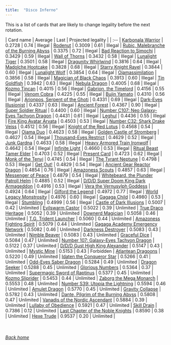 ```yaml
---
title:  "Disco Inferno"
---
```


This is a list of cards that are likely to change legality before the next rotation.

| Card name | Average | Last | Projected legality |
| :-- |
[Karbonala Warrior](https://db.ygoprodeck.com/card/?search=Karbonala%20Warrior) | 0.2728 | 0.74 | Illegal |
[Rodenut](https://db.ygoprodeck.com/card/?search=Rodenut) | 0.3009 | 0.61 | Illegal |
[Rubic, Malebranche of the Burning Abyss](https://db.ygoprodeck.com/card/?search=Rubic,%20Malebranche%20of%20the%20Burning%20Abyss) | 0.3375 | 0.72 | Illegal |
[Bad Reaction to Simochi](https://db.ygoprodeck.com/card/?search=Bad%20Reaction%20to%20Simochi) | 0.3429 | 0.59 | Illegal |
[Wall of Thorns](https://db.ygoprodeck.com/card/?search=Wall%20of%20Thorns) | 0.3432 | 0.58 | Illegal |
[Lunalight Tiger](https://db.ygoprodeck.com/card/?search=Lunalight%20Tiger) | 0.3501 | 0.58 | Illegal |
[Dragunity Whirlwind](https://db.ygoprodeck.com/card/?search=Dragunity%20Whirlwind) | 0.3816 | 0.64 | Illegal |
[Madolche Hootcake](https://db.ygoprodeck.com/card/?search=Madolche%20Hootcake) | 0.3828 | 0.68 | Illegal |
[Starry Knight Rayel](https://db.ygoprodeck.com/card/?search=Starry%20Knight%20Rayel) | 0.3844 | 0.60 | Illegal |
[Lunalight Wolf](https://db.ygoprodeck.com/card/?search=Lunalight%20Wolf) | 0.3854 | 0.64 | Illegal |
[Ojamassimilation](https://db.ygoprodeck.com/card/?search=Ojamassimilation) | 0.3856 | 0.58 | Illegal |
[Magician of Black Chaos](https://db.ygoprodeck.com/card/?search=Magician%20of%20Black%20Chaos) | 0.3913 | 0.60 | Illegal |
[Tin Goldfish](https://db.ygoprodeck.com/card/?search=Tin%20Goldfish) | 0.3942 | 0.63 | Illegal |
[Nebula Dragon](https://db.ygoprodeck.com/card/?search=Nebula%20Dragon) | 0.4005 | 0.68 | Illegal |
[Kozmo Tincan](https://db.ygoprodeck.com/card/?search=Kozmo%20Tincan) | 0.4015 | 0.56 | Illegal |
[Gabrion, the Timelord](https://db.ygoprodeck.com/card/?search=Gabrion,%20the%20Timelord) | 0.4156 | 0.55 | Illegal |
[Venom Cobra](https://db.ygoprodeck.com/card/?search=Venom%20Cobra) | 0.4225 | 0.55 | Illegal |
[Bujin Yamato](https://db.ygoprodeck.com/card/?search=Bujin%20Yamato) | 0.4310 | 0.56 | Illegal |
[Arionpos, Serpent of the Ghoti](https://db.ygoprodeck.com/card/?search=Arionpos,%20Serpent%20of%20the%20Ghoti) | 0.4331 | 0.69 | Illegal |
[Dark-Eyes Illusionist](https://db.ygoprodeck.com/card/?search=Dark-Eyes%20Illusionist) | 0.4337 | 0.63 | Illegal |
[Ancient Forest](https://db.ygoprodeck.com/card/?search=Ancient%20Forest) | 0.4367 | 0.90 | Illegal |
[Super Soldier Ritual](https://db.ygoprodeck.com/card/?search=Super%20Soldier%20Ritual) | 0.4400 | 0.60 | Illegal |
[Number C107: Neo Galaxy-Eyes Tachyon Dragon](https://db.ygoprodeck.com/card/?search=Number%20C107:%20Neo%20Galaxy-Eyes%20Tachyon%20Dragon) | 0.4431 | 0.61 | Illegal |
[Leghul](https://db.ygoprodeck.com/card/?search=Leghul) | 0.4436 | 0.55 | Illegal |
[Fire King Avatar Arvata](https://db.ygoprodeck.com/card/?search=Fire%20King%20Avatar%20Arvata) | 0.4503 | 0.53 | Illegal |
[Number C32: Shark Drake Veiss](https://db.ygoprodeck.com/card/?search=Number%20C32:%20Shark%20Drake%20Veiss) | 0.4512 | 0.56 | Illegal |
[Knight of the Red Lotus](https://db.ygoprodeck.com/card/?search=Knight%20of%20the%20Red%20Lotus) | 0.4568 | 0.54 | Illegal |
[Ojama Duo](https://db.ygoprodeck.com/card/?search=Ojama%20Duo) | 0.4623 | 0.58 | Illegal |
[Golden Castle of Stromberg](https://db.ygoprodeck.com/card/?search=Golden%20Castle%20of%20Stromberg) | 0.4627 | 0.54 | Illegal |
[Thousand-Eyes Restrict](https://db.ygoprodeck.com/card/?search=Thousand-Eyes%20Restrict) | 0.4629 | 0.52 | Illegal |
[Junk Gardna](https://db.ygoprodeck.com/card/?search=Junk%20Gardna) | 0.4633 | 0.58 | Illegal |
[Heavy Armored Train Ironwolf](https://db.ygoprodeck.com/card/?search=Heavy%20Armored%20Train%20Ironwolf) | 0.4642 | 0.54 | Illegal |
[Infinite Light](https://db.ygoprodeck.com/card/?search=Infinite%20Light) | 0.4660 | 0.53 | Illegal |
[Ritual Beast Tamer Elder](https://db.ygoprodeck.com/card/?search=Ritual%20Beast%20Tamer%20Elder) | 0.4703 | 0.52 | Illegal |
[Present Card](https://db.ygoprodeck.com/card/?search=Present%20Card) | 0.4723 | 0.62 | Illegal |
[Monk of the Tenyi](https://db.ygoprodeck.com/card/?search=Monk%20of%20the%20Tenyi) | 0.4745 | 0.54 | Illegal |
[The Tyrant Neptune](https://db.ygoprodeck.com/card/?search=The%20Tyrant%20Neptune) | 0.4798 | 0.53 | Illegal |
[Get Out!](https://db.ygoprodeck.com/card/?search=Get%20Out!) | 0.4829 | 0.54 | Illegal |
[Ancient Gear Reactor Dragon](https://db.ygoprodeck.com/card/?search=Ancient%20Gear%20Reactor%20Dragon) | 0.4854 | 0.76 | Illegal |
[Amazoness Scouts](https://db.ygoprodeck.com/card/?search=Amazoness%20Scouts) | 0.4857 | 0.63 | Illegal |
[Messenger of Peace](https://db.ygoprodeck.com/card/?search=Messenger%20of%20Peace) | 0.4879 | 0.54 | Illegal |
[Whitebeard, the Plunder Patroll Helm](https://db.ygoprodeck.com/card/?search=Whitebeard,%20the%20Plunder%20Patroll%20Helm) | 0.4885 | 0.52 | Illegal |
[D/D/D Super Doom King Dark Armageddon](https://db.ygoprodeck.com/card/?search=D/D/D%20Super%20Doom%20King%20Dark%20Armageddon) | 0.4916 | 0.53 | Illegal |
[Vera the Vernusylph Goddess](https://db.ygoprodeck.com/card/?search=Vera%20the%20Vernusylph%20Goddess) | 0.4924 | 0.64 | Illegal |
[Gilford the Legend](https://db.ygoprodeck.com/card/?search=Gilford%20the%20Legend) | 0.4972 | 0.77 | Illegal |
[World Legacy Monstrosity](https://db.ygoprodeck.com/card/?search=World%20Legacy%20Monstrosity) | 0.4976 | 0.60 | Illegal |
[Gagaga Child](https://db.ygoprodeck.com/card/?search=Gagaga%20Child) | 0.4980 | 0.53 | Illegal |
[Stumbling](https://db.ygoprodeck.com/card/?search=Stumbling) | 0.4999 | 0.56 | Illegal |
[Castle of Dark Illusions](https://db.ygoprodeck.com/card/?search=Castle%20of%20Dark%20Illusions) | 0.5007 | 0.42 | Unlimited |
[Evilswarm Castor](https://db.ygoprodeck.com/card/?search=Evilswarm%20Castor) | 0.5022 | 0.39 | Unlimited |
[True Draco Heritage](https://db.ygoprodeck.com/card/?search=True%20Draco%20Heritage) | 0.5052 | 0.39 | Unlimited |
[Downerd Magician](https://db.ygoprodeck.com/card/?search=Downerd%20Magician) | 0.5058 | 0.46 | Unlimited |
[T.G. Trident Launcher](https://db.ygoprodeck.com/card/?search=T.G.%20Trident%20Launcher) | 0.5060 | 0.44 | Unlimited |
[Amazoness Fighting Spirit](https://db.ygoprodeck.com/card/?search=Amazoness%20Fighting%20Spirit) | 0.5079 | 0.44 | Unlimited |
[Gagaga Academy Emergency Network](https://db.ygoprodeck.com/card/?search=Gagaga%20Academy%20Emergency%20Network) | 0.5082 | 0.46 | Unlimited |
[Darkness Destroyer](https://db.ygoprodeck.com/card/?search=Darkness%20Destroyer) | 0.5083 | 0.43 | Unlimited |
[Nimble Beaver](https://db.ygoprodeck.com/card/?search=Nimble%20Beaver) | 0.5083 | 0.43 | Unlimited |
[Graceful Dice](https://db.ygoprodeck.com/card/?search=Graceful%20Dice) | 0.5084 | 0.47 | Unlimited |
[Number 107: Galaxy-Eyes Tachyon Dragon](https://db.ygoprodeck.com/card/?search=Number%20107:%20Galaxy-Eyes%20Tachyon%20Dragon) | 0.5122 | 0.37 | Unlimited |
[D/D/D Gust High King Alexander](https://db.ygoprodeck.com/card/?search=D/D/D%20Gust%20High%20King%20Alexander) | 0.5147 | 0.43 | Unlimited |
[Mystic Mine](https://db.ygoprodeck.com/card/?search=Mystic%20Mine) | 0.5153 | 0.43 | Forbidden |
[Atlantean Dragoons](https://db.ygoprodeck.com/card/?search=Atlantean%20Dragoons) | 0.5220 | 0.49 | Unlimited |
[Idaten the Conqueror Star](https://db.ygoprodeck.com/card/?search=Idaten%20the%20Conqueror%20Star) | 0.5266 | 0.41 | Unlimited |
[Odd-Eyes Saber Dragon](https://db.ygoprodeck.com/card/?search=Odd-Eyes%20Saber%20Dragon) | 0.5284 | 0.49 | Unlimited |
[Dragon Seeker](https://db.ygoprodeck.com/card/?search=Dragon%20Seeker) | 0.5288 | 0.45 | Unlimited |
[Glorious Numbers](https://db.ygoprodeck.com/card/?search=Glorious%20Numbers) | 0.5364 | 0.37 | Unlimited |
[Supermagic Sword of Raptinus](https://db.ygoprodeck.com/card/?search=Supermagic%20Sword%20of%20Raptinus) | 0.5377 | 0.45 | Unlimited |
[Kozmo Sliprider](https://db.ygoprodeck.com/card/?search=Kozmo%20Sliprider) | 0.5453 | 0.44 | Unlimited |
[Zaborg the Mega Monarch](https://db.ygoprodeck.com/card/?search=Zaborg%20the%20Mega%20Monarch) | 0.5553 | 0.48 | Unlimited |
[Number S39: Utopia the Lightning](https://db.ygoprodeck.com/card/?search=Number%20S39:%20Utopia%20the%20Lightning) | 0.5594 | 0.46 | Unlimited |
[Amulet Dragon](https://db.ygoprodeck.com/card/?search=Amulet%20Dragon) | 0.5770 | 0.45 | Unlimited |
[Gravity Collapse](https://db.ygoprodeck.com/card/?search=Gravity%20Collapse) | 0.5782 | 0.43 | Unlimited |
[Dante, Pilgrim of the Burning Abyss](https://db.ygoprodeck.com/card/?search=Dante,%20Pilgrim%20of%20the%20Burning%20Abyss) | 0.5808 | 0.47 | Unlimited |
[Vanadis of the Nordic Ascendant](https://db.ygoprodeck.com/card/?search=Vanadis%20of%20the%20Nordic%20Ascendant) | 0.5884 | 0.39 | Unlimited |
[Lullaby of Obedience](https://db.ygoprodeck.com/card/?search=Lullaby%20of%20Obedience) | 0.5921 | 0.47 | Unlimited |
[Skill Drain](https://db.ygoprodeck.com/card/?search=Skill%20Drain) | 0.7386 | 0.12 | Unlimited |
[Last Chapter of the Noble Knights](https://db.ygoprodeck.com/card/?search=Last%20Chapter%20of%20the%20Noble%20Knights) | 0.8590 | 0.38 | Unlimited |
[Hexe Trude](https://db.ygoprodeck.com/card/?search=Hexe%20Trude) | 0.9537 | 0.20 | Unlimited |

<br>

###### [Back home](index)
